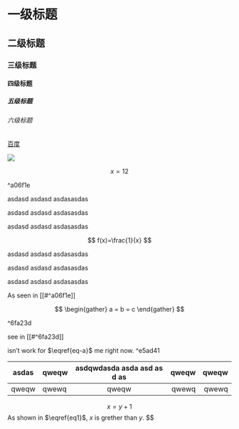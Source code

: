 # 一级标题

## 二级标题

### 三级标题

#### 四级标题

##### 五级标题

###### 六级标题

[百度](https://www.baidu.com)

![](assets/iShot_2024-01-19_16.07.45.png)

$$
x=12
$$

^a06f1e

asdasd
asdasd
asdasasdas

asdasd
asdasd
asdasasdas

asdasd
asdasd
asdasasdas

$$
f(x)=\frac{1}{x}
$$

asdasd
asdasd
asdasasdas

asdasd
asdasd
asdasasdas

asdasd
asdasd
asdasasdas

As seen in [[#^a06f1e]]

$$
\begin{gather}
a = b = c
\end{gather}
$$

^6fa23d

see in [[#^6fa23d]]

isn’t work for $\eqref{eq-a}$ me right now. ^e5ad41

| asdas | qweqw | asdqwdasda asda  asd as d as | qweqw | qweqw |
| ----- | ----- | :--------------------------: | ----: | ----: |
| qweqw | qwewq |            qweqw            | qwewq | qwewq |

$$
x=y+1 \tag{1} \label{eq1}$$ As shown in $\eqref{eq1}$, $x$ is grether than $y$.
$$
